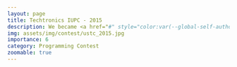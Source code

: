 ```yaml
---
layout: page
title: Techtronics IUPC - 2015
description: We became <a href="#" style="color:var(--global-self-author-color); pointer-events:none">2nd runner</a> up this contest. This was our first team contest where we managed to reach top three.
img: assets/img/contest/ustc_2015.jpg
importance: 6
category: Programming Contest
zoomable: true
---
```

